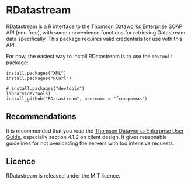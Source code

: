 # RDatastream

RDatastream is a R interface to the [Thomson Dataworks Enterprise](http://dataworks.thomson.com/Dataworks/Enterprise/1.0/) SOAP API (non free), with some convenience functions for retrieving Datastream data specifically. This package requires valid credentials for use with this API.

For now, the easiest way to install RDatastream is to use the `devtools` package:

    install.packages("XML")
    install.packages("RCurl")
    
    # install.packages("devtools")
    library(devtools)
    install_github("RDatastream", username = "fcocquemas")

## Recommendations

It is recommended that you read the [Thomson Dataworks Enterprise User Guide](http://dataworks.thomson.com/Dataworks/Enterprise/1.0/documentation/user%20guide.pdf), especially section 4.1.2 on client design. It gives reasonable guidelines for not overloading the servers with too intensive requests.

## Licence

RDatastream is released under the MIT licence.

